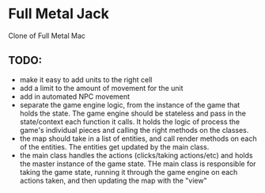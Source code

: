 # Full Metal Jack
Clone of Full Metal Mac

## TODO:
* make it easy to add units to the right cell
* add a limit to the amount of movement for the unit
* add in automated NPC movement
* separate the game engine logic, from the instance of the game that holds the state. The game engine should be stateless and pass in the state/context each function it calls. It holds the logic of process the game's individual pieces and calling the right methods on the classes.
* the map should take in a list of entities, and call render methods on each of the entities. The entities get updated by the main class. 
* the main class handles the actions (clicks/taking actions/etc) and holds the master instance of the game state.  THe main class is responsible for taking the game state, running it through the game engine on each actions taken, and then updating the map with the "view"
